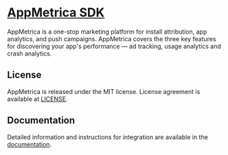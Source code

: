 # [AppMetrica SDK](https://appmetrica.io)

AppMetrica is a one-stop marketing platform for install attribution, app analytics, and push campaigns. AppMetrica covers the three key features for discovering your app's performance — ad tracking, usage analytics and crash analytics.

## License
AppMetrica is released under the MIT license.
License agreement is available at [LICENSE](LICENSE).

## Documentation
Detailed information and instructions for integration are available in the [documentation](https://appmetrica.io/docs/).
